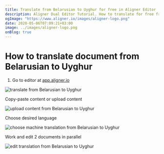 ```yaml
---
title: Translate from Belarusian to Uyghur for free in Aligner Editor
description: Aligner Dual Editor Tutorial. How to translate for free from Belarusian to Uyghur. Aligner is multilingual document management platform. 
ogImage: "https://www.aligner.io/images/aligner-logo.png"
date: 2020-05-06T07:09:21+03:00
image: ../images/aligner-logo.png
onBlog: true
---
```


# How to translate document from Belarusian to Uyghur

1. Go to editor at [app.aligner.io](https://app.aligner.io "Aligner App web page")

![translate from Belarusian to Uyghur](../aligner-blank-editor.png "translate from Belarusian to Uyghur")

Copy-paste content or upload content

![upload content from Belarusian to Uyghur](../aligner-uploaded-document.png "upload content from Belarusian to Uyghur")

Choose desired language

![choose machine translation from Belarusian to Uyghur](../aligner-language-dropdown.png "choose machine translation from Belarusian to Uyghur")

Work and edit 2 documents in parallel

![edit translation from Belarusian to Uyghur](../aligner-double-sitded-editor.png "edit translation from Belarusian to Uyghur")

